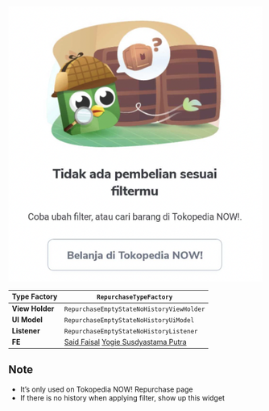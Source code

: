 ![image](../../res/repurchase_no_history_state.png)


<!--left header table-->
| **Type Factory** | `RepurchaseTypeFactory` |
| --- | --- |
| **View Holder** | `RepurchaseEmptyStateNoHistoryViewHolder` |
| **UI Model** | `RepurchaseEmptyStateNoHistoryUiModel` |
| **Listener** | `RepurchaseEmptyStateNoHistoryListener` |
| **FE** |  [Said Faisal](https://tokopedia.atlassian.net/wiki/people/5e25eee0ee264b0e745862c3?ref=confluence) [Yogie Susdyastama Putra](https://tokopedia.atlassian.net/wiki/people/5c6bf2e6f1a05835f933bf30?ref=confluence) |

## **Note**

- It’s only used on Tokopedia NOW! Repurchase page
- If there is no history when applying filter, show up this widget

